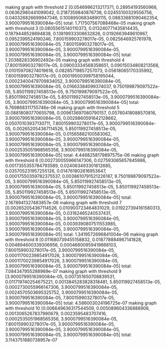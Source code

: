 making graph with threshold 2
[0.0546986213217371, 0.28954193560968, 0.06362980441099042, 0.2187359840876738, 0.02455100329556756, 0.040326826699947346, 0.10089506834890115, 0.08833681090462354, 3.9000799516390084e-05]
total: 1.717507567088468e-05
making graph with threshold 3
[0.08055615140110373, 0.013240771435814435, 0.1879448528694838, 0.13819933308632826, 0.0192663949610967, 0.0952399524190246, 7.800159903278017e-05, 0.0825646925761978, 3.9000799516390084e-05, 7.800159903278017e-05, 3.9000799516390084e-05, 3.9000799516390084e-05, 3.9000799516390084e-05, 3.9000799516390084e-05]
total: 1.2038828336902492e-05
making graph with threshold 4
[7.800159903278017e-05, 0.09003334568358651, 0.09015034808213568, 0.010159708274019618, 0.08285719857257073, 0.05618065170335992, 7.800159903278017e-05, 0.00019500399758195044, 0.00023400479709834052, 3.9000799516390084e-05, 3.9000799516390084e-05, 0.01663384099374037, 9.750199879097522e-05, 5.850119927458513e-05, 9.750199879097522e-05, 5.850119927458513e-05, 5.850119927458513e-05, 3.9000799516390084e-05, 3.9000799516390084e-05, 3.9000799516390084e-05]
total: 6.769868311755746e-06
making graph with threshold 5
[0.08818080770655798, 0.009613697080790157, 0.05760418088570816, 3.9000799516390084e-05, 0.0028860591642128662, 0.05070103937130711, 7.800159903278017e-05, 3.9000799516390084e-05, 0.002652054367114526, 5.850119927458513e-05, 3.9000799516390084e-05, 0.01565882100583062, 3.9000799516390084e-05, 3.9000799516390084e-05, 3.9000799516390084e-05, 3.9000799516390084e-05, 0.0002535051968565356, 3.9000799516390084e-05, 3.9000799516390084e-05]
total: 4.4468258179897575e-06
making graph with threshold 6
[0.002730055966147306, 0.027593065657845986, 0.0017355355784793589, 0.024063493301612685, 0.035705231957255126, 0.014761802616953647, 0.00017550359782375537, 0.0038610791521226187, 9.750199879097522e-05, 3.9000799516390084e-05, 5.850119927458513e-05, 3.9000799516390084e-05, 5.850119927458513e-05, 5.850119927458513e-05, 5.850119927458513e-05, 5.850119927458513e-05, 3.9000799516390084e-05, 3.9000799516390084e-05]
total: 2.1678941327483857e-06
making graph with threshold 7
[0.002652054367114526, 0.010900723464831029, 0.019227394161580313, 3.9000799516390084e-05, 0.03182465240537431, 3.9000799516390084e-05, 3.9000799516390084e-05, 3.9000799516390084e-05, 0.0039390807511553985, 3.9000799516390084e-05, 3.9000799516390084e-05, 3.9000799516390084e-05]
total: 1.3419572696841004e-06
making graph with threshold 8
[0.011680739455158832, 0.018778884967141828, 0.004894600339306956, 0.00046800959419668103, 7.800159903278017e-05, 3.9000799516390084e-05, 0.00011700239854917026, 3.9000799516390084e-05, 0.00011700239854917026, 3.9000799516390084e-05, 3.9000799516390084e-05, 3.9000799516390084e-05]
total: 7.084347955288969e-07
making graph with threshold 9
[3.9000799516390084e-05, 0.007351650708839531, 0.011719740254675221, 0.0013845283828318481, 5.850119927458513e-05, 0.0002730055966147306, 3.9000799516390084e-05, 0.0024570503695325752, 3.9000799516390084e-05, 3.9000799516390084e-05, 7.800159903278017e-05, 3.9000799516390084e-05]
total: 4.586003024196725e-07
making graph with threshold 10
[0.006649636317544509, 0.005089604336888906, 0.0013065267837990679, 0.0023595483707416, 0.0002535051968565356, 3.9000799516390084e-05, 7.800159903278017e-05, 3.9000799516390084e-05, 3.9000799516390084e-05, 3.9000799516390084e-05, 3.9000799516390084e-05, 3.9000799516390084e-05]
total: 3.1143751880738957e-07
